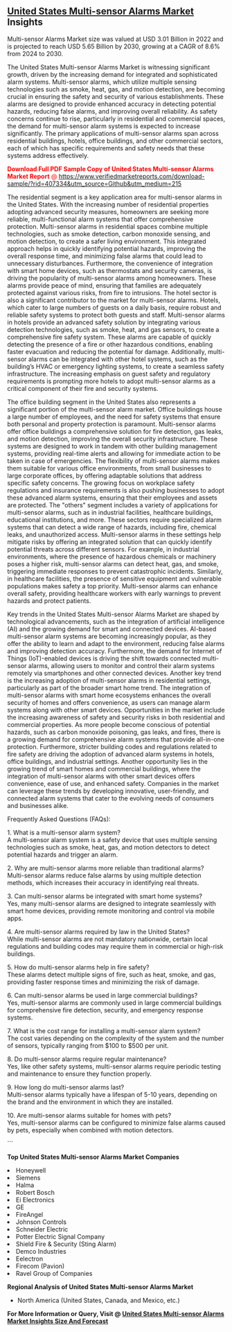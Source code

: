 <h2><a href="https://www.verifiedmarketreports.com/download-sample/?rid=407334&amp;utm_source=Github&amp;utm_medium=215" target="_blank">United States Multi-sensor Alarms Market</a> Insights</h2><p>Multi-sensor Alarms Market size was valued at USD 3.01 Billion in 2022 and is projected to reach USD 5.65 Billion by 2030, growing at a CAGR of 8.6% from 2024 to 2030.</p><p> <p>The United States Multi-sensor Alarms Market is witnessing significant growth, driven by the increasing demand for integrated and sophisticated alarm systems. Multi-sensor alarms, which utilize multiple sensing technologies such as smoke, heat, gas, and motion detection, are becoming crucial in ensuring the safety and security of various establishments. These alarms are designed to provide enhanced accuracy in detecting potential hazards, reducing false alarms, and improving overall reliability. As safety concerns continue to rise, particularly in residential and commercial spaces, the demand for multi-sensor alarm systems is expected to increase significantly. The primary applications of multi-sensor alarms span across residential buildings, hotels, office buildings, and other commercial sectors, each of which has specific requirements and safety needs that these systems address effectively. <p><span class=""><span style="color: #ff0000;"><strong>Download Full PDF Sample Copy of United States Multi-sensor Alarms Market Report</strong> @ </span><a href="https://www.verifiedmarketreports.com/download-sample/?rid=407334&amp;utm_source=Github&amp;utm_medium=215" target="_blank">https://www.verifiedmarketreports.com/download-sample/?rid=407334&amp;utm_source=Github&amp;utm_medium=215</a></span></p></p> <p>The residential segment is a key application area for multi-sensor alarms in the United States. With the increasing number of residential properties adopting advanced security measures, homeowners are seeking more reliable, multi-functional alarm systems that offer comprehensive protection. Multi-sensor alarms in residential spaces combine multiple technologies, such as smoke detection, carbon monoxide sensing, and motion detection, to create a safer living environment. This integrated approach helps in quickly identifying potential hazards, improving the overall response time, and minimizing false alarms that could lead to unnecessary disturbances. Furthermore, the convenience of integration with smart home devices, such as thermostats and security cameras, is driving the popularity of multi-sensor alarms among homeowners. These alarms provide peace of mind, ensuring that families are adequately protected against various risks, from fire to intrusions. The hotel sector is also a significant contributor to the market for multi-sensor alarms. Hotels, which cater to large numbers of guests on a daily basis, require robust and reliable safety systems to protect both guests and staff. Multi-sensor alarms in hotels provide an advanced safety solution by integrating various detection technologies, such as smoke, heat, and gas sensors, to create a comprehensive fire safety system. These alarms are capable of quickly detecting the presence of a fire or other hazardous conditions, enabling faster evacuation and reducing the potential for damage. Additionally, multi-sensor alarms can be integrated with other hotel systems, such as the building’s HVAC or emergency lighting systems, to create a seamless safety infrastructure. The increasing emphasis on guest safety and regulatory requirements is prompting more hotels to adopt multi-sensor alarms as a critical component of their fire and security systems. <p>The office building segment in the United States also represents a significant portion of the multi-sensor alarm market. Office buildings house a large number of employees, and the need for safety systems that ensure both personal and property protection is paramount. Multi-sensor alarms offer office buildings a comprehensive solution for fire detection, gas leaks, and motion detection, improving the overall security infrastructure. These systems are designed to work in tandem with other building management systems, providing real-time alerts and allowing for immediate action to be taken in case of emergencies. The flexibility of multi-sensor alarms makes them suitable for various office environments, from small businesses to large corporate offices, by offering adaptable solutions that address specific safety concerns. The growing focus on workplace safety regulations and insurance requirements is also pushing businesses to adopt these advanced alarm systems, ensuring that their employees and assets are protected. The "others" segment includes a variety of applications for multi-sensor alarms, such as in industrial facilities, healthcare buildings, educational institutions, and more. These sectors require specialized alarm systems that can detect a wide range of hazards, including fire, chemical leaks, and unauthorized access. Multi-sensor alarms in these settings help mitigate risks by offering an integrated solution that can quickly identify potential threats across different sensors. For example, in industrial environments, where the presence of hazardous chemicals or machinery poses a higher risk, multi-sensor alarms can detect heat, gas, and smoke, triggering immediate responses to prevent catastrophic incidents. Similarly, in healthcare facilities, the presence of sensitive equipment and vulnerable populations makes safety a top priority. Multi-sensor alarms can enhance overall safety, providing healthcare workers with early warnings to prevent hazards and protect patients. <p>Key trends in the United States Multi-sensor Alarms Market are shaped by technological advancements, such as the integration of artificial intelligence (AI) and the growing demand for smart and connected devices. AI-based multi-sensor alarm systems are becoming increasingly popular, as they offer the ability to learn and adapt to the environment, reducing false alarms and improving detection accuracy. Furthermore, the demand for Internet of Things (IoT)-enabled devices is driving the shift towards connected multi-sensor alarms, allowing users to monitor and control their alarm systems remotely via smartphones and other connected devices. Another key trend is the increasing adoption of multi-sensor alarms in residential settings, particularly as part of the broader smart home trend. The integration of multi-sensor alarms with smart home ecosystems enhances the overall security of homes and offers convenience, as users can manage alarm systems along with other smart devices. Opportunities in the market include the increasing awareness of safety and security risks in both residential and commercial properties. As more people become conscious of potential hazards, such as carbon monoxide poisoning, gas leaks, and fires, there is a growing demand for comprehensive alarm systems that provide all-in-one protection. Furthermore, stricter building codes and regulations related to fire safety are driving the adoption of advanced alarm systems in hotels, office buildings, and industrial settings. Another opportunity lies in the growing trend of smart homes and commercial buildings, where the integration of multi-sensor alarms with other smart devices offers convenience, ease of use, and enhanced safety. Companies in the market can leverage these trends by developing innovative, user-friendly, and connected alarm systems that cater to the evolving needs of consumers and businesses alike. <p>Frequently Asked Questions (FAQs):</p> <p>1. What is a multi-sensor alarm system? <br> A multi-sensor alarm system is a safety device that uses multiple sensing technologies such as smoke, heat, gas, and motion detectors to detect potential hazards and trigger an alarm. </p> <p>2. Why are multi-sensor alarms more reliable than traditional alarms? <br> Multi-sensor alarms reduce false alarms by using multiple detection methods, which increases their accuracy in identifying real threats. </p> <p>3. Can multi-sensor alarms be integrated with smart home systems? <br> Yes, many multi-sensor alarms are designed to integrate seamlessly with smart home devices, providing remote monitoring and control via mobile apps. </p> <p>4. Are multi-sensor alarms required by law in the United States? <br> While multi-sensor alarms are not mandatory nationwide, certain local regulations and building codes may require them in commercial or high-risk buildings. </p> <p>5. How do multi-sensor alarms help in fire safety? <br> These alarms detect multiple signs of fire, such as heat, smoke, and gas, providing faster response times and minimizing the risk of damage. </p> <p>6. Can multi-sensor alarms be used in large commercial buildings? <br> Yes, multi-sensor alarms are commonly used in large commercial buildings for comprehensive fire detection, security, and emergency response systems. </p> <p>7. What is the cost range for installing a multi-sensor alarm system? <br> The cost varies depending on the complexity of the system and the number of sensors, typically ranging from $100 to $500 per unit. </p> <p>8. Do multi-sensor alarms require regular maintenance? <br> Yes, like other safety systems, multi-sensor alarms require periodic testing and maintenance to ensure they function properly. </p> <p>9. How long do multi-sensor alarms last? <br> Multi-sensor alarms typically have a lifespan of 5-10 years, depending on the brand and the environment in which they are installed. </p> <p>10. Are multi-sensor alarms suitable for homes with pets? <br> Yes, multi-sensor alarms can be configured to minimize false alarms caused by pets, especially when combined with motion detectors. </p> ```</p><p><strong>Top United States Multi-sensor Alarms Market Companies</strong></p><div data-test-id=""><p><li>Honeywell</li><li> Siemens</li><li> Halma</li><li> Robert Bosch</li><li> Ei Electronics</li><li> GE</li><li> FireAngel</li><li> Johnson Controls</li><li> Schneider Electric</li><li> Potter Electric Signal Company</li><li> Shield Fire & Security (Sting Alarm)</li><li> Demco Industries</li><li> Eelectron</li><li> Firecom (Pavion)</li><li> Ravel Group of Companies</li></p><div><strong>Regional Analysis of&nbsp;United States Multi-sensor Alarms Market</strong></div><ul><li dir="ltr"><p dir="ltr">North America&nbsp;(United States, Canada, and Mexico, etc.)</p></li></ul><p><strong>For More Information or Query, Visit @&nbsp;</strong><strong><a href="https://www.verifiedmarketreports.com/product/multi-sensor-alarms-market/?utm_source=Github&amp;utm_medium=215" target="_blank">United States Multi-sensor Alarms Market Insights Size And Forecast</a></strong></p></div>
